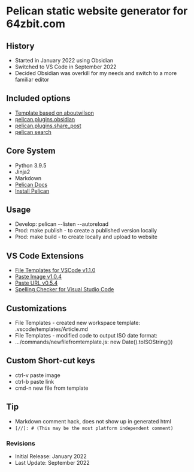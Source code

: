 # Pelican static website generator for 64zbit.com

## History
* Started in January 2022 using Obsidian
* Switched to VS Code in September 2022
* Decided Obsidian was overkill for my needs and switch to a more familiar editor

## Included options
- [Template based on aboutwilson](https://github.com/getpelican/pelican-themes/tree/master/aboutwilson)
- [pelican.plugins.obsidian](https://github.com/jonathan-s/pelican-obsidian)
- [pelican.plugins.share_post](https://github.com/pelican-plugins/share-post)
- [pelican search](https://github.com/pelican-plugins/search)

## Core System
- Python 3.9.5
- Jinja2
- Markdown
- [Pelican Docs](https://docs.getpelican.com/en/latest/quickstart.html)
- [Install Pelican](https://docs.getpelican.com/en/latest/install.html)

## Usage
- Develop: pelican --listen --autoreload
- Prod: make publish - to create a published version locally
- Prod: make build - to create locally and upload to website

## VS Code Extensions
* [File Templates for VSCode v1.1.0](https://marketplace.visualstudio.com/items?itemName=bam.vscode-file-templates)
* [Paste Image v1.0.4](https://marketplace.visualstudio.com/items?itemName=mushan.vscode-paste-image)
* [Paste URL v0.5.4](https://marketplace.visualstudio.com/items?itemName=kukushi.pasteurl)
* [Spelling Checker for Visual Studio Code](https://marketplace.visualstudio.com/items?itemName=streetsidesoftware.code-spell-checker)


## Customizations
* File Templates - created new workspace template: .vscode/templates/Article.md
* File Templates - modified code to output ISO date format:
* .../commands/newfilefromtemplate.js: new Date().toISOString())

## Custom Short-cut keys
* ctrl-v paste image
* ctrl-b paste link
* cmd-n  new file from template

## Tip
* Markdown comment hack, does not show up in generated html
* ```[//]: # (This may be the most platform independent comment)```



### Revisions
- Initial Release: January 2022 
- Last Update: September 2022